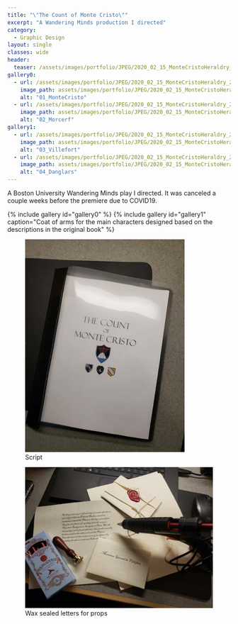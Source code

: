 ```yaml
---
title: "\"The Count of Monte Cristo\""
excerpt: "A Wandering Minds production I directed"
category:
  - Graphic Design
layout: single
classes: wide
header:
  teaser: /assets/images/portfolio/JPEG/2020_02_15_MonteCristoHeraldry_2-01_MonteCristo.jpg
gallery0:
  - url: /assets/images/portfolio/JPEG/2020_02_15_MonteCristoHeraldry_2-01_MonteCristo.jpg
    image_path: assets/images/portfolio/JPEG/2020_02_15_MonteCristoHeraldry_2-01_MonteCristo.jpg
    alt: "01_MonteCristo"
  - url: /assets/images/portfolio/JPEG/2020_02_15_MonteCristoHeraldry_2-02_Morcerf.jpg
    image_path: assets/images/portfolio/JPEG/2020_02_15_MonteCristoHeraldry_2-02_Morcerf.jpg
    alt: "02_Morcerf"
gallery1:
  - url: /assets/images/portfolio/JPEG/2020_02_15_MonteCristoHeraldry_2-03_Villefort.jpg
    image_path: assets/images/portfolio/JPEG/2020_02_15_MonteCristoHeraldry_2-03_Villefort.jpg
    alt: "03_Villefort"
  - url: /assets/images/portfolio/JPEG/2020_02_15_MonteCristoHeraldry_2-04_Danglars.jpg
    image_path: assets/images/portfolio/JPEG/2020_02_15_MonteCristoHeraldry_2-04_Danglars.jpg
    alt: "04_Danglars"
---
```


A Boston University Wandering Minds play I directed. It was canceled a couple weeks before the premiere due to COVID19.

{% include gallery id="gallery0" %}
{% include gallery id="gallery1" caption="Coat of arms for the main characters designed based on the descriptions in the original book" %}

<figure class="align-center">
	<a href="/assets/images/portfolio/JPEG/2020_03_15_script.jpg"><img src="/assets/images/portfolio/JPEG/2020_02_15_script.jpg"></a>
  <figcaption>Script</figcaption>
</figure>

<figure class="align-center">
	<a href="/assets/images/portfolio/JPEG/2020_03_15_letters.jpg"><img src="/assets/images/portfolio/JPEG/2020_02_15_letters.jpg"></a>
  <figcaption>Wax sealed letters for props</figcaption>
</figure>
